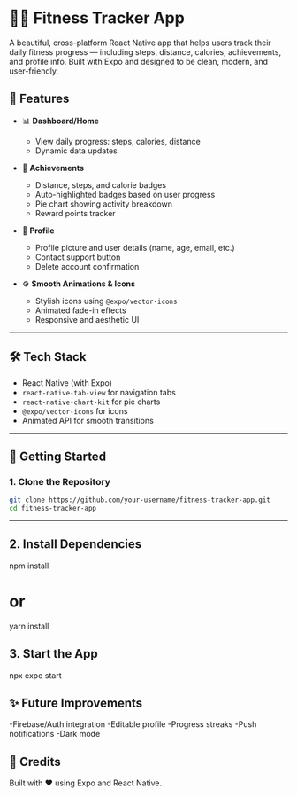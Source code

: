 # 🏃‍♀️ Fitness Tracker App

A beautiful, cross-platform React Native app that helps users track their daily fitness progress — including steps, distance, calories, achievements, and profile info. Built with Expo and designed to be clean, modern, and user-friendly.

## 📱 Features

- 📊 **Dashboard/Home**
  - View daily progress: steps, calories, distance
  - Dynamic data updates

- 🏅 **Achievements**
  - Distance, steps, and calorie badges
  - Auto-highlighted badges based on user progress
  - Pie chart showing activity breakdown
  - Reward points tracker

- 👤 **Profile**
  - Profile picture and user details (name, age, email, etc.)
  - Contact support button
  - Delete account confirmation

- ⚙️ **Smooth Animations & Icons**
  - Stylish icons using `@expo/vector-icons`
  - Animated fade-in effects
  - Responsive and aesthetic UI

---

## 🛠️ Tech Stack

- React Native (with Expo)
- `react-native-tab-view` for navigation tabs
- `react-native-chart-kit` for pie charts
- `@expo/vector-icons` for icons
- Animated API for smooth transitions

---

## 🚀 Getting Started

### 1. Clone the Repository

```bash
git clone https://github.com/your-username/fitness-tracker-app.git
cd fitness-tracker-app
```
---

## 2. Install Dependencies
npm install
# or
yarn install

## 3. Start the App

npx expo start

## ✨ Future Improvements

-Firebase/Auth integration
-Editable profile
-Progress streaks
-Push notifications
-Dark mode

## 🙌 Credits
Built with ❤️ using Expo and React Native.





















